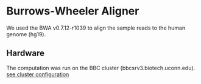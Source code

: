# Burrows-Wheeler Aligner
We used the BWA v0.7.12-r1039 to align the sample reads to the human genome (hg19). 

## Hardware
The computation was run on the BBC cluster (bbcsrv3.biotech.uconn.edu).
[see cluster configuration](http://bioinformatics.uconn.edu/hardware)
